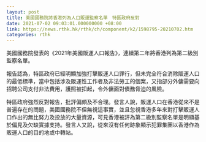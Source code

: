 ```yaml
---
layout: post
title: 美國國務院將香港列為人口販運監察名單　特區政府反對
date: 2021-07-02 09:03:01.000000000 +08:00
link: https://news.rthk.hk/rthk/ch/component/k2/1598795-20210702.htm
categories: rthk
---
```


美國國務院發表的《2021年美國販運人口報告》，連續第二年將香港列為第二級別監察名單。

報告認為，特區政府已經明顯加強打擊販運人口罪行，但未完全符合消除販運人口的最低標準，當中包括涉及販運性工作者及非法勞工的個案，又指部分外傭需要向招聘公司支付非法費用，護照被扣起，令外傭面對債務脅迫的風險。

特區政府強烈反對報告，批評偏頗及不合理。發言人說，販運人口在香港從來不是普遍存在的問題，美國國務院不但無視這事實，並且忽視香港多年來對打擊販運人口作出的無比努力及投放的大量資源，可見香港被評為第二級別監察名單是明顯基於偏見及欠缺實據支持。發言人又說，從來沒有任何跡象顯示犯罪集團以香港作為販運人口的目的地或中轉站。
